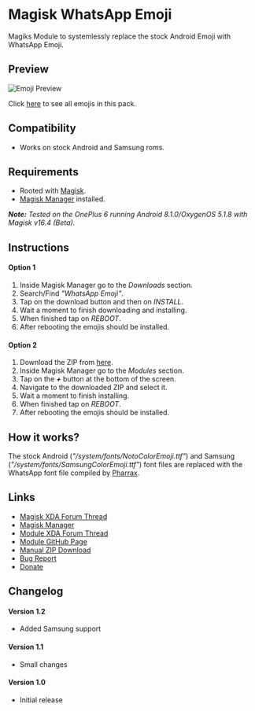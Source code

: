 # Magisk WhatsApp Emoji

Magiks Module to systemlessly replace the stock Android Emoji with WhatsApp Emoji.

## Preview
![Emoji Preview](https://i.imgur.com/wJ8A38t.png)

Click [here](https://emojipedia.org/whatsapp/) to see all emojis in this pack.

## Compatibility
- Works on stock Android and Samsung roms.

## Requirements
- Rooted with [Magisk](https://forum.xda-developers.com/apps/magisk/official-magisk-v7-universal-systemless-t3473445).
- [Magisk Manager](https://github.com/topjohnwu/MagiskManager/releases/) installed.

*__Note:__ Tested on the OnePlus 6 running Android 8.1.0/OxygenOS 5.1.8 with Magisk v16.4 (Beta).*

## Instructions
#### Option 1
1. Inside Magisk Manager go to the *Downloads* section. 
2. Search/Find *"WhatsApp Emoji"*.
3. Tap on the download button and then on *INSTALL*.
4. Wait a moment to finish downloading and installing.
5. When finished tap on *REBOOT*.
6. After rebooting the emojis should be installed.


#### Option 2
1. Download the ZIP from [here](https://github.com/Magisk-Modules-Repo/WhatsApp-Emoji/releases/tag/1.2).
2. Inside Magisk Manager go to the *Modules* section.
3. Tap on the *__+__* button at the bottom of the screen.
4. Navigate to the downloaded ZIP and select it.
5. Wait a moment to finish installing.
6. When finished tap on *REBOOT*.
7. After rebooting the emojis should be installed.

## How it works?
The stock Android (*"/system/fonts/NotoColorEmoji.ttf"*) and Samsung (*"/system/fonts/SamsungColorEmoji.ttf"*) font files are replaced with the WhatsApp font file compiled by [Pharrax](https://forum.xda-developers.com/general/general/mod-whatsapps-emoji-systemwide-font-t3703026).

## Links
- [Magisk XDA Forum Thread](https://forum.xda-developers.com/apps/magisk/official-magisk-v7-universal-systemless-t3473445)
- [Magisk Manager](https://github.com/topjohnwu/MagiskManager/releases/)
- [Module XDA Forum Thread](https://forum.xda-developers.com/android/development/magisk-whatsapp-emoji-t3809892)
- [Module GitHub Page](https://github.com/Magisk-Modules-Repo/WhatsApp-Emoji/blob/master/README.md)
- [Manual ZIP Download](https://github.com/Magisk-Modules-Repo/WhatsApp-Emoji/releases/tag/1.2)
- [Bug Report](https://github.com/Magisk-Modules-Repo/WhatsApp-Emoji/issues/new)
- [Donate](https://www.paypal.me/ilivss/5)

## Changelog
#### Version 1.2
- Added Samsung support

#### Version 1.1
- Small changes

#### Version 1.0
- Initial release
